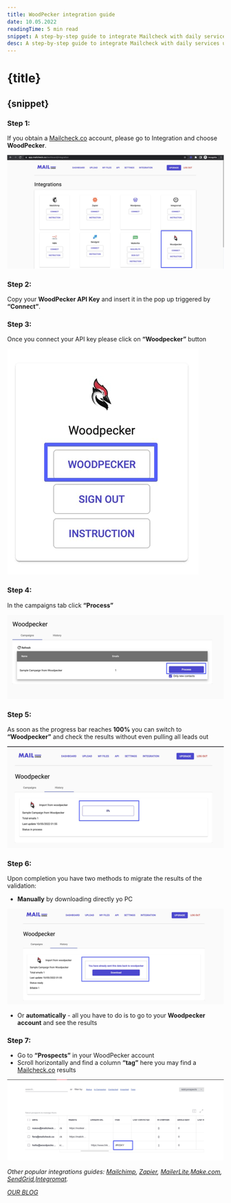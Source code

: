 ```yaml
---
title: WoodPecker integration guide
date: 10.05.2022
readingTime: 5 min read
snippet: A step-by-step guide to integrate Mailcheck with daily services using WoodPecker
desc: A step-by-step guide to integrate Mailcheck with daily services using WoodPecker. How to use WoodPecker integration in MailCheck.co
---
```


# **{title}**

## {snippet}

### Step 1:

If you obtain a [Mailcheck.co](https://mailcheck.co/) account, please go to Integration and choose **WoodPecker**.

![choose WoodPecker](./step-1.jpg?format=webp;jpg;png;avif&srcset&width=880)

### Step 2:

Copy your **WoodPecker API Key** and insert it in the pop up triggered by **“Connect”**.

### Step 3:

Once you connect your API key please click on **“Woodpecker”** button

![Woodpecker button](./step-3.jpg?format=webp;jpg;png;avif&srcset&width=880)

### Step 4:

In the campaigns tab click **“Process”**

![Process on campaigns](./step-4.jpg?format=webp;jpg;png;avif&srcset&width=880)

### Step 5:

As soon as the progress bar reaches **100%** you can switch to **“Woodpecker”** and check the results without even pulling all leads out

![choose google account](./step-5.jpg?format=webp;jpg;png;avif&srcset&width=880)

### Step 6:

Upon completion you have two methods to migrate the results of the validation:

- **Manually** by downloading directly yo PC

![choose a spreadsheet you require for the validation](./step-6.jpg?format=webp;jpg;png;avif&srcset&width=880)

- Or **automatically** - all you have to do is to go to your **Woodpecker account** and see the results

### Step 7:

- Go to **“Prospects”** in your WoodPecker account
- Scroll horizontally and find a column **“tag”** here you may find a [Mailcheck.co](https://mailcheck.co/) results

![test your zap trigger](./step-7.jpg?format=webp;jpg;png;avif&srcset&width=880)

*Оther popular integrations guides: [Mailchimp](/mailchimp-integration), [Zapier](/zapier-integration), [MailerLite](/mailerlite-integration),[Make.com](/make-com-integration), [SendGrid](/sendgrid-integration),[Integromat](/integromat-integration).*

[*OUR BLOG*](/blog)
